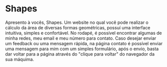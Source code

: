 # Shapes
  Apresento à vocês, Shapes. Um website no qual você pode realizar o cálculo da área de diversas formas geométricas, possuí uma interface intuitiva, simples e confortável. No rodapé, é possível encontrar algumas de minha redes, meu email e meu número para contato. Caso desejar enviar um feedback ou uma mensagem rápida, na página contato é possível enviar uma mensagem para mim com um simples formulário, após o envio, basta dar voltar para a página através do "clique para voltar" do navegador da sua máquima.
